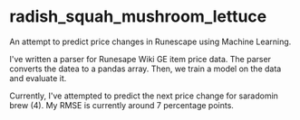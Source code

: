 # radish_squah_mushroom_lettuce
An attempt to predict price changes in Runescape using Machine Learning.

I've written a parser for Runesape Wiki GE item price data.
The parser converts the datea to a pandas array.
Then, we train a model on the data and evaluate it.

Currently, I've attempted to predict the next price change for saradomin brew (4).
My RMSE is currently around 7 percentage points.
